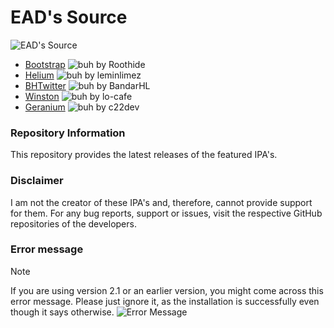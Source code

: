 # EAD's Source

![EAD's Source](https://cdn.discordapp.com/attachments/1019354023163351050/1196130674101465129/4x.png)

- [Bootstrap](https://github.com/roothide/Bootstrap) ![buh](https://img.shields.io/github/release/roothide/Bootstrap.png?label=&style=flat-square&color=black) by Roothide
- [Helium](https://github.com/leminlimez/Helium) ![buh](https://img.shields.io/github/release/leminlimez/Helium.png?label=&style=flat-square&color=black) by leminlimez
- [BHTwitter](https://github.com/BandarHL/BHTwitter) ![buh](https://img.shields.io/github/release/BandarHL/BHTwitter.png?label=&style=flat-square&color=black) by BandarHL
- [Winston](https://github.com/lo-cafe/winston) ![buh](https://img.shields.io/github/release/lo-cafe/winston.png?label=&style=flat-square&color=black) by lo-cafe
- [Geranium](https://github.com/c22dev/Geranium) ![buh](https://img.shields.io/github/release/c22dev/Geranium.png?label=&style=flat-square&color=black) by c22dev

### Repository Information
This repository provides the latest releases of the featured IPA's.
### Disclaimer
I am not the creator of these IPA's and, therefore, cannot provide support for them. For any bug reports, support or issues, visit the respective GitHub repositories of the developers.
### Error message
> [!NOTE] 
If you are using version 2.1 or an earlier version, you might come across this error message. Please just ignore it, as the installation is successfully even though it says otherwise.
![Error Message](https://cdn.discordapp.com/attachments/1019354023163351050/1199524596282556416/IMG_0829.png)
>
